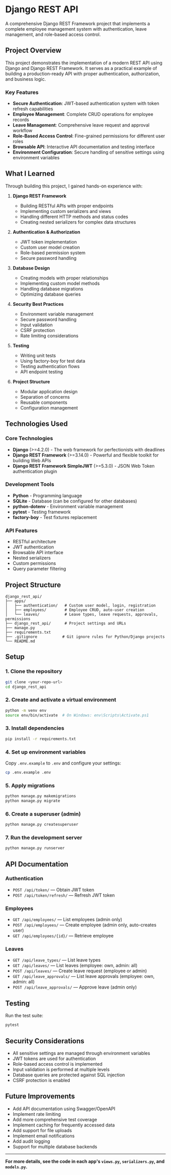# Django REST API

A comprehensive Django REST Framework project that implements a complete employee management system with authentication, leave management, and role-based access control.

## Project Overview

This project demonstrates the implementation of a modern REST API using Django and Django REST Framework. It serves as a practical example of building a production-ready API with proper authentication, authorization, and business logic.

### Key Features

- **Secure Authentication**: JWT-based authentication system with token refresh capabilities
- **Employee Management**: Complete CRUD operations for employee records
- **Leave Management**: Comprehensive leave request and approval workflow
- **Role-Based Access Control**: Fine-grained permissions for different user roles
- **Browsable API**: Interactive API documentation and testing interface
- **Environment Configuration**: Secure handling of sensitive settings using environment variables

## What I Learned

Through building this project, I gained hands-on experience with:

1. **Django REST Framework**
   - Building RESTful APIs with proper endpoints
   - Implementing custom serializers and views
   - Handling different HTTP methods and status codes
   - Creating nested serializers for complex data structures

2. **Authentication & Authorization**
   - JWT token implementation
   - Custom user model creation
   - Role-based permission system
   - Secure password handling

3. **Database Design**
   - Creating models with proper relationships
   - Implementing custom model methods
   - Handling database migrations
   - Optimizing database queries

4. **Security Best Practices**
   - Environment variable management
   - Secure password handling
   - Input validation
   - CSRF protection
   - Rate limiting considerations

5. **Testing**
   - Writing unit tests
   - Using factory-boy for test data
   - Testing authentication flows
   - API endpoint testing

6. **Project Structure**
   - Modular application design
   - Separation of concerns
   - Reusable components
   - Configuration management

## Technologies Used

### Core Technologies
- **Django** (>=4.2.0) - The web framework for perfectionists with deadlines
- **Django REST Framework** (>=3.14.0) - Powerful and flexible toolkit for building Web APIs
- **Django REST Framework SimpleJWT** (>=5.3.0) - JSON Web Token authentication plugin

### Development Tools
- **Python** - Programming language
- **SQLite** - Database (can be configured for other databases)
- **python-dotenv** - Environment variable management
- **pytest** - Testing framework
- **factory-boy** - Test fixtures replacement

### API Features
- RESTful architecture
- JWT authentication
- Browsable API interface
- Nested serializers
- Custom permissions
- Query parameter filtering

## Project Structure

```
django_rest_api/
├── apps/
│   ├── authentication/   # Custom user model, login, registration
│   ├── employees/        # Employee CRUD, auto-user creation
│   └── leaves/           # Leave types, leave requests, approvals, permissions
├── django_rest_api/      # Project settings and URLs
├── manage.py
├── requirements.txt
├── .gitignore           # Git ignore rules for Python/Django projects
└── README.md
```

## Setup

### 1. Clone the repository

```bash
git clone <your-repo-url>
cd django_rest_api
```

### 2. Create and activate a virtual environment

```bash
python -m venv env
source env/bin/activate  # On Windows: env\Scripts\Activate.ps1
```

### 3. Install dependencies

```bash
pip install -r requirements.txt
```

### 4. Set up environment variables
Copy `.env.example` to `.env` and configure your settings:
```bash
cp .env.example .env
```

### 5. Apply migrations

```bash
python manage.py makemigrations
python manage.py migrate
```

### 6. Create a superuser (admin)

```bash
python manage.py createsuperuser
```

### 7. Run the development server

```bash
python manage.py runserver
```

## API Documentation

### Authentication

- `POST /api/token/` — Obtain JWT token
- `POST /api/token/refresh/` — Refresh JWT token

### Employees

- `GET /api/employees/` — List employees (admin only)
- `POST /api/employees/` — Create employee (admin only, auto-creates user)
- `GET /api/employees/{id}/` — Retrieve employee

### Leaves

- `GET /api/leave_types/` — List leave types
- `GET /api/leaves/` — List leaves (employee: own, admin: all)
- `POST /api/leaves/` — Create leave request (employee or admin)
- `GET /api/leave_approvals/` — List leave approvals (employee: own, admin: all)
- `POST /api/leave_approvals/` — Approve leave (admin only)

## Testing

Run the test suite:
```bash
pytest
```

## Security Considerations

- All sensitive settings are managed through environment variables
- JWT tokens are used for authentication
- Role-based access control is implemented
- Input validation is performed at multiple levels
- Database queries are protected against SQL injection
- CSRF protection is enabled

## Future Improvements

- Add API documentation using Swagger/OpenAPI
- Implement rate limiting
- Add more comprehensive test coverage
- Implement caching for frequently accessed data
- Add support for file uploads
- Implement email notifications
- Add audit logging
- Support for multiple database backends

---

**For more details, see the code in each app's `views.py`, `serializers.py`, and `models.py`.** 